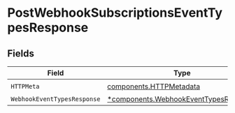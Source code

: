# PostWebhookSubscriptionsEventTypesResponse


## Fields

| Field                                                                                         | Type                                                                                          | Required                                                                                      | Description                                                                                   |
| --------------------------------------------------------------------------------------------- | --------------------------------------------------------------------------------------------- | --------------------------------------------------------------------------------------------- | --------------------------------------------------------------------------------------------- |
| `HTTPMeta`                                                                                    | [components.HTTPMetadata](../../models/components/httpmetadata.md)                            | :heavy_check_mark:                                                                            | N/A                                                                                           |
| `WebhookEventTypesResponse`                                                                   | [*components.WebhookEventTypesResponse](../../models/components/webhookeventtypesresponse.md) | :heavy_minus_sign:                                                                            | OK                                                                                            |